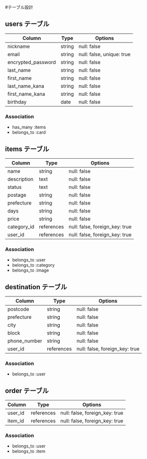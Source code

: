 #テーブル設計

## users テーブル

| Column             | Type   | Options                   |
| ------------------ | ------ | ------------------------- |
| nickname           | string | null: false               |
| email              | string | null: false, unique: true |
| encrypted_password | string | null: false               |
| last_name          | string | null: false               |
| first_name         | string | null: false               |
| last_name_kana     | string | null: false               |
| first_name_kana    | string | null: false               |
| birthday           | date   | null: false               |

### Association

- has_many :items
- belongs_to :card

## items テーブル

| Column      | Type       | Options                        |
| ----------- | ---------- | ------------------------------ |
| name        | string     | null: false                    |
| description | text       | null: false                    |
| status      | text       | null: false                    |
| postage     | string     | null: false                    |
| prefecture  | string     | null: false                    |
| days        | string     | null: false                    |
| price       | string     | null: false                    |
| category_id | references | null: false, foreign_key: true |
| user_id     | references | null: false, foreign_key: true |

### Association

- belongs_to :user
- belongs_to :category
- belongs_to :image

## destination テーブル

| Column          | Type       | Options                        |
| --------------- | ---------- | ------------------------------ |
| postcode        | string     | null: false                    |
| prefecture      | string     | null: false                    |
| city            | string     | null: false                    |
| block           | string     | null: false                    |
| phone_number    | string     | null: false                    |
| user_id         | references | null: false, foreign_key: true |

### Association

- belongs_to :user

## order テーブル

| Column      | Type       | Options                        |
| ----------- | ---------- | ------------------------------ |
| user_id     | references | null: false, foreign_key: true |
| item_id     | references | null: false, foreign_key: true |

### Association

- belongs_to :user
- belongs_to :item
